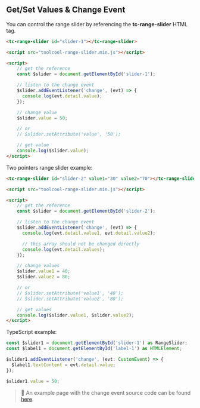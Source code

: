 ## Get/Set Values & Change Event

<div data-examples="get-set-values"></div>

You can control the range slider by referencing the **tc-range-slider** HTML tag.

```html
<tc-range-slider id="slider-1"></tc-range-slider>

<script src="toolcool-range-slider.min.js"></script>

<script>
    // get the reference
    const $slider = document.getElementById('slider-1');

    // listen to the change event
    $slider.addEventListener('change', (evt) => {
      console.log(evt.detail.value);
    });

    // change value
    $slider.value = 50;

    // or 
    // $slider.setAttribute('value', '50');

    // get value
    console.log($slider.value);
</script>
```

<div class="my-12 flex flex-col items-center">
    <tc-range-slider id="slider-1"></tc-range-slider>
    <div id="label-1" class="mt-6 text-xs justify-center leading-5 bg-slate-400/10 rounded-full py-1 px-3 flex items-center space-x-2 hover:bg-slate-400/20 w-24"></div>
</div>

Two pointers range slider example: 

```html
<tc-range-slider id="slider-2" value1="30" value2="70"></tc-range-slider>

<script src="toolcool-range-slider.min.js"></script>

<script>
    // get the reference
    const $slider = document.getElementById('slider-2');

    // listen to the change event
    $slider.addEventListener('change', (evt) => {
      console.log(evt.detail.value1, evt.detail.value2);

      // this array should not be changed directly
      console.log(evt.detail.values); 
    });

    // change values
    $slider.value1 = 40;
    $slider.value2 = 80;

    // or 
    // $slider.setAttribute('value1', '40');
    // $slider.setAttribute('value2', '80');

    // get values
    console.log($slider.value1, $slider.value2);
</script>
```

<div class="my-12 flex flex-col items-center">
    <tc-range-slider id="slider-2" value1="30" value2="70"></tc-range-slider>
    <div class="flex">
        <div id="label-2" class="mt-6 mr-2 text-xs justify-center leading-5 bg-slate-400/10 rounded-full py-1 px-3 flex items-center space-x-2 hover:bg-slate-400/20 w-24"></div>
        <div id="label-3" class="mt-6 ml-2 text-xs justify-center leading-5 bg-slate-400/10 rounded-full py-1 px-3 flex items-center space-x-2 hover:bg-slate-400/20 w-24"></div>
    </div>
</div>


TypeScript example:

```typescript
const $slider1 = document.getElementById('slider-1') as RangeSlider;
const $label1 = document.getElementById('label-1') as HTMLElement;

$slider1.addEventListener('change', (evt: CustomEvent) => {
  $label1.textContent = evt.detail.value;
});

$slider1.value = 50;
```


> :pushpin: An example page with the change event source code can be found [here](https://github.com/mzusin/toolcool-range-slider/blob/main/examples/1-change-event.html).




    